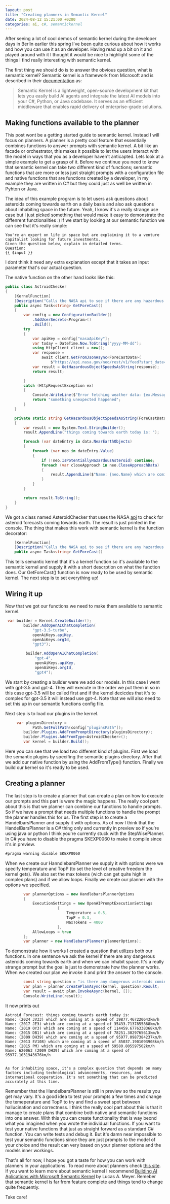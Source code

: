 ```yaml
---
layout: post
title: "Creating planners in Semantic Kernel"
date: 2024-08-12 15:21:00 +0200
categories: ai, c#, semantickernel
---
```


After seeing a lot of cool demos of semantic kernel during the developer days in Berlin earlier this spring I've been quite curious about how it works and how you can use it as an developer. Having read up a bit on it and played around with it I thought it would be nice to highlight some of the things I find really interesting with semantic kernel.

The first thing we should do is to answer the obvious question, what is semantic kernel? Semantic kernel is a framework from Microsoft and is described in their [documentation](https://learn.microsoft.com/en-us/semantic-kernel/) as: 
>Semantic Kernel is a lightweight, open-source development kit that lets you easily build AI agents and integrate the latest AI models into your C#, Python, or Java codebase. It serves as an efficient middleware that enables rapid delivery of enterprise-grade solutions.


## Making functions available to the planner
This post wont be a getting started guide to semantic kernel. Instead I will focus on planners. A planner is a pretty cool feature that essentially combines functions to answer prompts with semantic kernel. A bit like an facade or orchestrator, this makes it possible to let the users interact with the model in ways that you as a developer haven't anticapted. Lets look at a simple example to get a grasp of it. Before we continue you need to know that semantic kernel can take two different kind of functions; semantic functions that are more or less just straight prompts with a configuration file and native functions that are functions created by a developer, in my example they are written in C# but they could just as well be written in Pyhton or Java. 

The idea of this example program is to let users ask questions about asteroids coming towards earth on a daily basis and also ask questions about inhabiting space in the future. Yeah, I know it's a really strange use case but I just picked something that would make it easy to demonstrate the diffenrent functionalities :)  If we start by looking at our semantic function we can see that it's really simple: 

```
You're an expert on life in space but are explaining it to a venture capitalist looking for future investments. 
Given the question below, explain in detailed terms.  
Question:
{{ $input }}
```
I dont think it need any extra explanation except that it takes an input parameter that's our actual question. 

The native function on the other hand looks like this: 

```csharp
public class AstroidChecker
{
    [KernelFunction]
    [Description("Calls the NASA api to see if there are any hazardous asteroids near earth")]
    public async Task<string> GetForeCast()
    {
        var config = new ConfigurationBuilder()
            .AddUserSecrets<Program>()
            .Build();
        try
        {
            var apiKey = config["nasaApiKey"];
            var today = DateTime.Now.ToString("yyyy-MM-dd");
            using HttpClient client = new();
            var response =
                await client.GetFromJsonAsync<ForeCastData>(
                    $"https://api.nasa.gov/neo/rest/v1/feed?start_date={today}end_date={today}&api_key={apiKey}");
            var result = GetHazardousObjectSpeedsAsString(response); 
            return result;

        }
        catch (HttpRequestException ex)
        {
            Console.WriteLine($"Error fetching weather data: {ex.Message}");
            return "something unexpected happened";
        }
    }

    private static string GetHazardousObjectSpeedsAsString(ForeCastData data)
    {
        var result = new System.Text.StringBuilder();
        result.AppendLine("things coming towards earth today is: ");

        foreach (var dateEntry in data.NearEarthObjects)
        {
            foreach (var neo in dateEntry.Value)
            {
                if (!neo.IsPotentiallyHazardousAsteroid) continue;
                foreach (var closeApproach in neo.CloseApproachData)
                {
                    result.AppendLine($"Name: {neo.Name} which are coming at a speed of {closeApproach.RelativeVelocity.KilometersPerHour}km/h");
                }
            }
        }

        return result.ToString();
    } 
}
```

We got a class named AsteroidChecker that uses the NASA [api](https://api.nasa.gov/) to check for asteroid forecasts coming towards earth. The result is just printed in the console. The thing that makes this work with semantic kernel is the function decorator:
```csharp
    [KernelFunction]
    [Description("Calls the NASA api to see if there are any hazardous asteroids near earth")]
    public async Task<string> GetForeCast()
```

This tells semantic kernel that it's a kernel function so it's available to the semantic kernel and supply it with a short descrption on what the function does. Our GetForeCast() function is now ready to be used by semantic kernel. The next step is to set everything up! 

## Wiring it up
Now that we got our functions we need to make them available to semantic kernel. 

```csharp
 var builder = Kernel.CreateBuilder();
        builder.AddOpenAIChatCompletion(
            "gpt-3.5-turbo",
            openAiKeys.apiKey,
            openAiKeys.orgId,
            "gpt3");

         builder.AddOpenAIChatCompletion(
             "gpt-4",
             openAiKeys.apiKey,
             openAiKeys.orgId,
             "gpt4");
```
We start by creating a builder were we add our models. In this case I went with gpt-3.5 and gpt-4. They will execute in the order we put them in so in this case gpt-3.5 will be called first and if the kernel decicdes that it's to complex for gpt-3.5 it will instead use gpt-4. Note that we will also need to set this up in our semantic functions config file. 

Next step is to load our plugins in the kernel.
```csharp
     var pluginsDirectory =
            Path.GetFullPath(config["pluginsPath"]);
        builder.Plugins.AddFromPromptDirectory(pluginsDirectory);
        builder.Plugins.AddFromType<AstroidChecker>();
        var kernel = builder.Build();
```
Here you can see that we load two different kind of plugins. First we load the semantic plugins by specifing the semantic plugins directory. After that  we add our native function by using the AddFromType<T>() function. Finally we build our kernel so it's ready to be used. 

## Creating a planner 
The last step is to create a planner that can create a plan on how to execute our prompts and this part is were the magic happens. The really cool part about this is that we planner can combine our functions to handle prompts. So if we have a prompt that needs multiple functions to handle the prompt the planner handles this for us. The first step is to create a HandelbarsPlanner and supply it with options. As of now I think that the HandelBarsPlanner is a C# thing only and currently in preview so if you're using java or python I think you're currently stuck with the StepWisePlanner. In C# you have to disable the pragma SKEXP0060 to make it compile since it's in preview.
```csharp
#pragma warning disable SKEXP0060
``` 

When we create our HanndlebarsPlanner we supply it with options were we specify temperature and TopP (to set the level of creative freedom the kernel gets). We also set the max tokens (wich can get quite high in complex plans) and if we allow loops. Finally we create our planner with the options we specified. 

```csharp
        var plannerOptions = new HandlebarsPlannerOptions
        {
            ExecutionSettings = new OpenAIPromptExecutionSettings
                       {
                           Temperature = 0.5,
                           TopP = 0.3,
                           MaxTokens = 4000
                       },
            AllowLoops = true
        };
        var planner = new HandlebarsPlanner(plannerOptions);
```
To demonstrate how it works I created a question that utilizes both our functions. In one sentence we ask the kernel if there are any dangerous asteroids coming towards earth and when we can inhabit space. It's a really strange prompt but the goal is just to demonstrate how the planner works. When we created our plan we invoke it and print the answer to the console.
```csharp
        const string question = "is there any dangerous asteroids coming towards earth and when can we inhabit space? "; 
        var plan = planner.CreatePlanAsync(kernel, question).Result;
        var result = await plan.InvokeAsync(kernel, []);
        Console.WriteLine(result);
```

It now prints out 
```
Astroid Forecast: things coming towards earth today is: 
Name: (2024 JV33) which are coming at a speed of 39877.467220643km/h
Name: (2017 JE3) which are coming at a speed of 35433.7137855868km/h
Name: (2019 OY3) which are coming at a speed of 114459.6776338368km/h
Name: (2015 DB1) which are coming at a speed of 78251.3029765613km/h
Name: (2009 DH39) which are coming at a speed of 95977.0987384237km/h
Name: (2013 EV108) which are coming at a speed of 85037.1901093908km/h
Name: (2015 PM) which are coming at a speed of 59580.805597502km/h
Name: 620063 (2009 DH39) which are coming at a speed of 95977.1031943676km/h


As for inhabiting space, it's a complex question that depends on many factors including technological advancements, resources, and international cooperation. It's not something that can be predicted accurately at this time.
```
Remember that the HandelbarsPlanner is still in preview so the results you get may vary. It's a good idea to test your prompts a few times and change the temeperature and TopP to try and find a sweet spot between hallucination and correctness. I think the really cool part about this is that it manage to create plans that combine both native and semantic functions into one answer. With this you can create functionality that is way beond what you imagined when you wrote the individual functions. If you want to test your native functions that just as straight forward as a standard C# function. You can write tests and debug it. But it's damn near impossible to test your semantic functions since they are just prompts to the model of your choice and the result can very based on your planner options and the models inner workings.

That's all for now, I hope you got a taste for how you can work with planners in your applications. To read more about planners check [this site](https://handlebarsjs.com/). If you want to learn more about semantic kernel I recommend [Building AI Aplications with Microsoft Semantic Kernel](https://www.packtpub.com/en-us/product/building-ai-applications-with-microsoft-semantic-kernel-9781835463703) by Lucas A. Meyer. Remeber that semantic kernel is far from feature complete and things tend to change quite frequently. 

Take care! 
